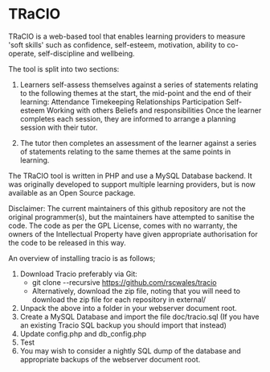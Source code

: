TRaCIO
======
TRaCIO is a web-based tool that enables learning providers to measure 'soft skills' such as confidence, self-esteem, motivation, ability to co-operate, self-discipline and wellbeing.

The tool is split into two sections:

1. Learners self-assess themselves against a series of statements relating to the following themes at the start, the mid-point and the end of their learning:
Attendance
Timekeeping
Relationships
Participation
Self-esteem
Working with others
Beliefs and responsibilities
Once the learner completes each session, they are informed to arrange a planning session with their tutor.

2. The tutor then completes an assessment of the learner against a series of statements relating to the same themes at the same points in learning.

The TRaCIO tool is written in PHP and use a MySQL Database backend.  It was originally developed to support multiple learning providers, but is now available as an Open Source package.

Disclaimer: The current maintainers of this github repository are not the original programmer(s), but the maintainers have attempted to sanitise the code.   The code as per the GPL License, comes with no warranty, the owners of the Intellectual Property have given appropriate authorisation for the code to be released in this way.

An overview of installing tracio is as follows;

1. Download Tracio preferably via Git:
   -  git clone --recursive https://github.com/rscwales/tracio
   -  Alternatively, download the zip file, noting that you will need to download the zip file for each repository in external/
2. Unpack the above into a folder in your webserver document root.
3. Create a MySQL Database and import the file doc/tracio.sql (If you have an existing Tracio SQL backup you should import that instead)
4. Update config.php and db_config.php
5. Test
6. You may wish to consider a nightly SQL dump of the database and appropriate backups of the webserver document root.
